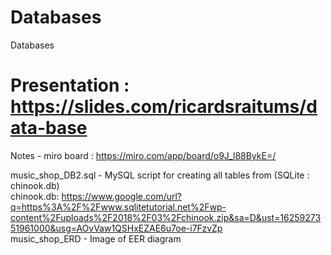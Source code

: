 # Databases
Databases 

# Presentation : https://slides.com/ricardsraitums/data-base

Notes - miro board : https://miro.com/app/board/o9J_l88BykE=/

music_shop_DB2.sql - MySQL script for creating all tables from (SQLite : chinook.db) <br/>
chinook.db: https://www.google.com/url?q=https%3A%2F%2Fwww.sqlitetutorial.net%2Fwp-content%2Fuploads%2F2018%2F03%2Fchinook.zip&sa=D&ust=1625927351961000&usg=AOvVaw1QSHxEZAE6u7oe-i7FzvZp <br/>
music_shop_ERD - Image of EER diagram <br/>

